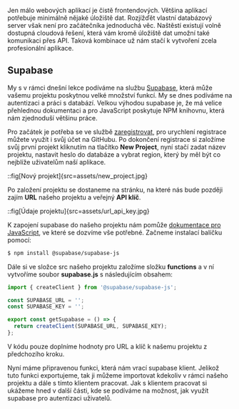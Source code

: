 Jen málo webových aplikací je čistě frontendových. Většina aplikací potřebuje minimálně nějaké úložiště dat. Rozjížďět vlastní databázový server však není pro začátečníka jednoduchá věc. Naštěstí existují volně dostupná cloudová řešení, která vám kromě úložiště dat umožní také komunikaci přes API. Taková kombinace už nám stačí k vytvoření zcela profesionální aplikace.

## Supabase

My s v rámci dnešní lekce podíváme na službu [Supabase](https://supabase.com), která může vašemu projektu poskytnou velké množství funkcí. My se dnes podíváme na autentizaci a práci s databází. Velkou výhodou supabase je, že má velice přehlednou dokumentaci a pro JavaScript poskytuje NPM knihovnu, která nám zjednoduší většinu práce.

Pro začátek je potřeba se ve službě [zaregistrovat](https://app.supabase.com/sign-up), pro urychlení registrace můžete využít i svůj účet na GitHubu. Po dokončení registrace si založíme svůj první projekt kliknutím na tlačítko **New Project**, nyní stačí zadat název projektu, nastavit heslo do databáze a vybrat region, který by měl být co nejblíže uživatelům naší aplikace.

::fig[Nový projekt]{src=assets/new_project.jpg}

Po založení projektu se dostaneme na stránku, na které nás bude později zajím **URL** našeho projektu a veřejný **API klíč**.

::fig[Údaje projektu]{src=assets/url_api_key.jpg}

K zapojení supabase do našeho projektu nám pomůže [dokumentace pro JavaScript](https://supabase.com/docs/reference/javascript/installing), ve které se dozvíme vše potřebné. Začneme instalací balíčku pomocí:

```sh
$ npm install @supabase/supabase-js
```

Dále si ve složce src našeho projektu založíme složku **functions** a v ní vytvoříme soubor **supabase.js** s následujícím obsahem:

```js
import { createClient } from '@supabase/supabase-js';

const SUPABASE_URL = '';
const SUPABASE_KEY = '';

export const getSupabase = () => {
  return createClient(SUPABASE_URL, SUPABASE_KEY);
};
```

V kódu pouze doplníme hodnoty pro URL a klíč k našemu projektu z předchozího kroku.

Nyní máme připravenou funkci, která nám vrací supabase klient. Jelikož tuto funkci exportujeme, tak ji můžeme importovat kdekoliv v rámci našeho projektu a dále s tímto klientem pracovat. Jak s klientem pracovat si ukážeme hned v další části, kde se podíváme na možnost, jak využít supabase pro autentizaci uživatelů.
